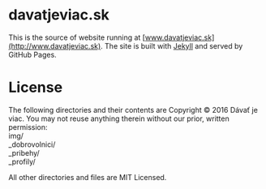 # davatjeviac.sk
This is the source of website running at [www.davatjeviac.sk](http://www.davatjeviac.sk). The site is built with [Jekyll](http://jekyllrb.com) and served by GitHub Pages.  

# License
The following directories and their contents are Copyright © 2016 Dávať je viac. You may not reuse anything therein without our prior, written permission:  
img/  
_dobrovolnici/  
_pribehy/  
_profily/  

All other directories and files are MIT Licensed.
